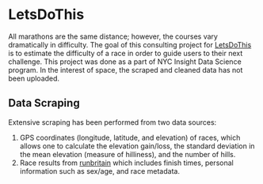 # LetsDoThis
All marathons are the same distance; however, the courses vary dramatically in difficulty. The goal of this consulting project for <a href="https://www.letsdothis.com/">LetsDoThis</a> is to estimate the difficulty of a race in order to guide users to their next challenge. This project was done as a part of NYC Insight Data Science program. In the interest of space, the scraped and cleaned data has not been uploaded.

## Data Scraping
Extensive scraping has been performed from two data sources:
1. GPS coordinates (longitude, latitude, and elevation) of races, which allows one to calculate the elevation gain/loss, the standard deviation in the mean elevation (measure of hilliness), and the number of hills.
2. Race results from <a href="https://www.runbritainrankings.com/">runbritain</a> which includes finish times, personal information such as sex/age, and race metadata.
